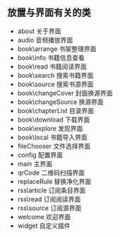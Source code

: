 ## 放置与界面有关的类

* about 关于界面
* audio 音频播放界面
* book\arrange 书架整理界面
* book\info 书籍信息查看
* book\read 书籍阅读界面
* book\search 搜索书籍界面
* book\source 搜索书源界面
* book\changeCover 封面换源界面
* book\changeSource 换源界面
* book\chapterList 目录界面
* book\download 下载界面
* book\explore 发现界面
* book\local 书籍导入界面
* fileChooser 文件选择界面
* config 配置界面
* main 主界面
* qrCode 二维码扫描界面
* replaceRule 替换净化界面
* rss\article 订阅条目界面
* rss\read 订阅阅读界面
* rss\source 订阅源界面
* welcome 欢迎界面
* widget 自定义插件